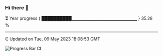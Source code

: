 ### Hi there 👋

⏳ Year progress { ██████████▁▁▁▁▁▁▁▁▁▁▁▁▁▁▁▁▁▁▁▁ } 35.28 %

---

⏰ Updated on Tue, 09 May 2023 18:08:53 GMT

![Progress Bar CI](https://github.com/Shyam-Makwana/GitHub-Actions-Demo/workflows/Progress%20Bar%20CI/badge.svg)
